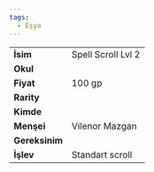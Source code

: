 ```yaml
---
tags:
  - Eşya
---  
```

  
|  |  |  
|---|---|  
| **İsim** | Spell Scroll Lvl 2|  
| **Okul** | |  
| **Fiyat** | 100 gp|  
| **Rarity** | |  
| **Kimde** | |  
| **Menşei** | Vilenor Mazgan|  
| **Gereksinim** | |  
| **İşlev** | Standart scroll|  
